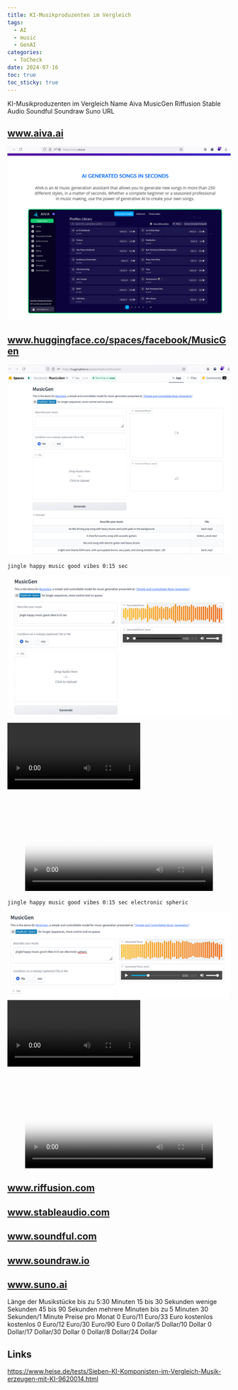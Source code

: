 ```yaml
---
title: KI-Musikproduzenten im Vergleich
tags:
  - AI
  - music
  - GenAI
categories:
  - ToCheck
date: 2024-07-16
toc: true
toc_sticky: true
---
```




KI-Musikproduzenten im Vergleich
Name	Aiva	MusicGen	Riffusion	Stable Audio	Soundful	Soundraw	Suno
URL	
## www.aiva.ai
![](../_asset/2024-02-24-kiMusik_image_1.png)

## www.huggingface.co/spaces/facebook/MusicGen	

![](../_asset/2024-02-24-kiMusik_image_2.png)

```
jingle happy music good vibes 0:15 sec
```



![](../_asset/2024-02-24-kiMusik_image_3.png)

![](../_asset/2024-02-24-kiMusik_video_1.mp4)


<figure class="video_container">
  <video id="myVideo" width="100%"  controls="true" allowfullscreen="true" autoplay poster="../_asset/2024-02-24-kiMusik_video_1.mp4">
    <source src="../_asset/2024-02-24-kiMusik_video_1.mp4" type="video/mp4">
  </video>
</figure>

```
jingle happy music good vibes 0:15 sec electronic spheric 
```

![](../_asset/2024-02-24-kiMusik_image_4.png)
![](../_asset/2024-02-24-kiMusik_video_2.mp4)

<figure class="video_container">
  <video id="myVideo" width="100%"  controls="true" allowfullscreen="true" autoplay poster="../_asset/2024-02-24-kiMusik_video_2.mp4">
    <source src="../_asset/2024-02-24-kiMusik_video_2.mp4" type="video/mp4">
  </video>
</figure>

## www.riffusion.com	

## www.stableaudio.com	
## www.soundful.com	

## www.soundraw.io	

## www.suno.ai

Länge der Musikstücke	bis zu 5:30 Minuten	15 bis 30 Sekunden	wenige Sekunden	45 bis 90 Sekunden	mehrere Minuten	bis zu 5 Minuten 	30 Sekunden/1 Minute
Preise pro Monat	0 Euro/11 Euro/33 Euro	kostenlos	kostenlos	0 Euro/12 Euro/30 Euro/90 Euro	0 Dollar/5 Dollar/10 Dollar	0 Dollar/17 Dollar/30 Dollar	0 Dollar/8 Dollar/24 Dollar


## Links

<https://www.heise.de/tests/Sieben-KI-Komponisten-im-Vergleich-Musik-erzeugen-mit-KI-9620014.html>
